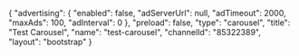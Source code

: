 {
    "advertising": {
        "enabled": false,
        "adServerUrl": null,
        "adTimeout": 2000,
        "maxAds": 100,
        "adInterval": 0
    },
    "preload": false,
    "type": "carousel",
    "title": "Test Carousel",
    "name": "test-carousel",
    "channelId": "85322389",
    "layout": "bootstrap"
}